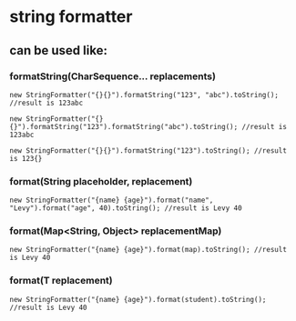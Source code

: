 # string formatter

## can be used like:
### formatString(CharSequence... replacements)
```new StringFormatter("{}{}").formatString("123", "abc").toString(); //result is 123abc```


```new StringFormatter("{}{}").formatString("123").formatString("abc").toString(); //result is 123abc```


```new StringFormatter("{}{}").formatString("123").toString(); //result is 123{}```


### format(String placeholder, replacement)
```new StringFormatter("{name} {age}").format("name", "Levy").format("age", 40).toString(); //result is Levy 40```


### format(Map<String, Object> replacementMap)
```new StringFormatter("{name} {age}").format(map).toString(); //result is Levy 40```


### format(T replacement)
```new StringFormatter("{name} {age}").format(student).toString(); //result is Levy 40```

